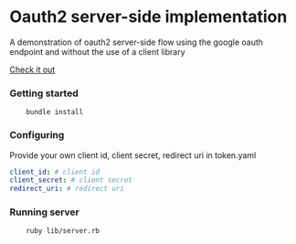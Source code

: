 # Oauth2 server-side implementation

A demonstration of oauth2 server-side flow using the google 
oauth endpoint and without the use of a client library

[Check it out](https://oauth2-183700.appspot.com/)

### Getting started

        bundle install
### Configuring       
Provide your own client id, client secret, redirect uri
 in token.yaml
 ```yaml
client_id: # client id 
client_secret: # client secret 
redirect_uri: # redirect uri
```
 
### Running server

        ruby lib/server.rb

